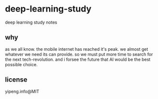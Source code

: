 # deep-learning-study
deep learning study notes

## why
as we all know. the mobile internet has reached it's peak. we almost get whatever we need its can provide. so we
must put more time to search for the next tech-revolution. and i forsee the future that AI would be the best possible choice.

## license
yipeng.info@MIT